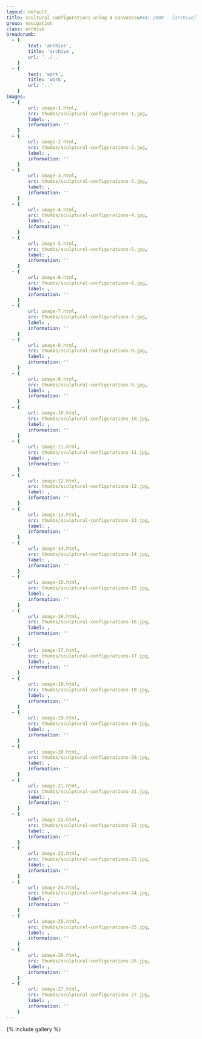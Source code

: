 ```yaml
---
layout: default
title: scultural configurations using 4 canvases&#44; 2008 - [archive]
group: navigation
class: archive
breadcrumb:
  - {
  		text: 'archive',
  		title: 'archive',
  		url: '../..'
	}
  - {
  		text: 'work',
  		title: 'work',
  		url: '..'
	}
images:
  - {
		url: image-1.html, 
		src: thumbs/sculptural-configurations-1.jpg,
		label: ,
		information: ''
	}
  - {
		url: image-2.html, 
		src: thumbs/sculptural-configurations-2.jpg,
		label: ,
		information: ''
	}
  - {
		url: image-3.html, 
		src: thumbs/sculptural-configurations-3.jpg,
		label: ,
		information: ''
	}
  - {
		url: image-4.html, 
		src: thumbs/sculptural-configurations-4.jpg,
		label: ,
		information: ''
	}
  - {
		url: image-5.html, 
		src: thumbs/sculptural-configurations-5.jpg,
		label: ,
		information: ''
	}
  - {
		url: image-6.html, 
		src: thumbs/sculptural-configurations-6.jpg,
		label: ,
		information: ''
	}
  - {
		url: image-7.html, 
		src: thumbs/sculptural-configurations-7.jpg,
		label: ,
		information: ''
	}
  - {
		url: image-8.html, 
		src: thumbs/sculptural-configurations-8.jpg,
		label: ,
		information: ''
	}
  - {
		url: image-9.html, 
		src: thumbs/sculptural-configurations-9.jpg,
		label: ,
		information: ''
	}
  - {
		url: image-10.html, 
		src: thumbs/sculptural-configurations-10.jpg,
		label: ,
		information: ''
	}
  - {
		url: image-11.html, 
		src: thumbs/sculptural-configurations-11.jpg,
		label: ,
		information: ''
	}
  - {
		url: image-12.html, 
		src: thumbs/sculptural-configurations-12.jpg,
		label: ,
		information: ''
	}
  - {
		url: image-13.html, 
		src: thumbs/sculptural-configurations-13.jpg,
		label: ,
		information: ''
	}
  - {
		url: image-14.html, 
		src: thumbs/sculptural-configurations-14.jpg,
		label: ,
		information: ''
	}
  - {
		url: image-15.html, 
		src: thumbs/sculptural-configurations-15.jpg,
		label: ,
		information: ''
	}
  - {
		url: image-16.html, 
		src: thumbs/sculptural-configurations-16.jpg,
		label: ,
		information: ''
	}
  - {
		url: image-17.html, 
		src: thumbs/sculptural-configurations-17.jpg,
		label: ,
		information: ''
	}
  - {
		url: image-18.html, 
		src: thumbs/sculptural-configurations-18.jpg,
		label: ,
		information: ''
	}
  - {
		url: image-19.html, 
		src: thumbs/sculptural-configurations-19.jpg,
		label: ,
		information: ''
	}
  - {
		url: image-20.html, 
		src: thumbs/sculptural-configurations-20.jpg,
		label: ,
		information: ''
	}
  - {
		url: image-21.html, 
		src: thumbs/sculptural-configurations-21.jpg,
		label: ,
		information: ''
	}
  - {
		url: image-22.html, 
		src: thumbs/sculptural-configurations-22.jpg,
		label: ,
		information: ''
	}
  - {
		url: image-23.html, 
		src: thumbs/sculptural-configurations-23.jpg,
		label: ,
		information: ''
	}
  - {
		url: image-24.html, 
		src: thumbs/sculptural-configurations-24.jpg,
		label: ,
		information: ''
	}
  - {
		url: image-25.html, 
		src: thumbs/sculptural-configurations-25.jpg,
		label: ,
		information: ''
	}
  - {
		url: image-26.html, 
		src: thumbs/sculptural-configurations-26.jpg,
		label: ,
		information: ''
	}
  - {
		url: image-27.html, 
		src: thumbs/sculptural-configurations-27.jpg,
		label: ,
		information: ''
	}
---
```


{% include gallery %}
